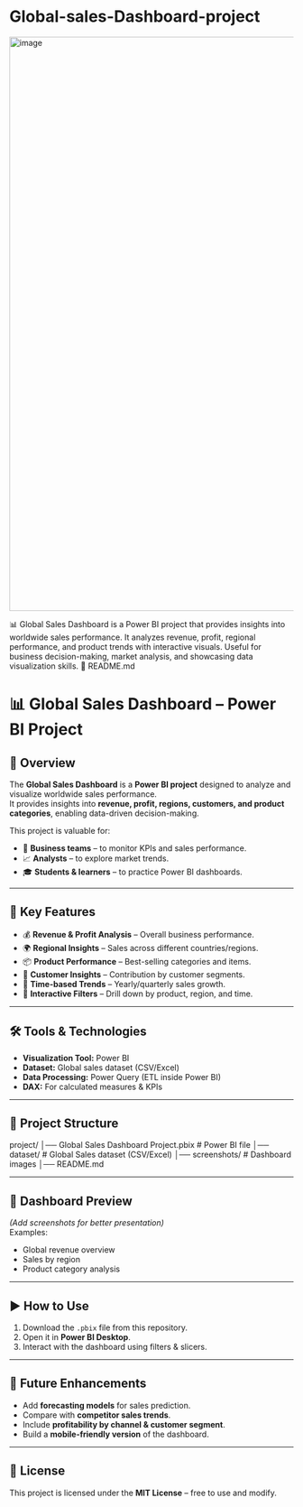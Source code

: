 # Global-sales-Dashboard-project

<img width="1917" height="1018" alt="image" src="https://github.com/user-attachments/assets/d9366e1d-9b09-4efe-b516-e0375227c42e" />

📊 Global Sales Dashboard is a Power BI project that provides insights into worldwide sales performance. It analyzes revenue, profit, regional performance, and product trends with interactive visuals. Useful for business decision-making, market analysis, and showcasing data visualization skills.
🔹 README.md
# 📊 Global Sales Dashboard – Power BI Project  

## 📖 Overview  
The **Global Sales Dashboard** is a **Power BI project** designed to analyze and visualize worldwide sales performance.  
It provides insights into **revenue, profit, regions, customers, and product categories**, enabling data-driven decision-making.  

This project is valuable for:  
- 🏢 **Business teams** – to monitor KPIs and sales performance.  
- 📈 **Analysts** – to explore market trends.  
- 🎓 **Students & learners** – to practice Power BI dashboards.  

---

## 🚀 Key Features  
- 💰 **Revenue & Profit Analysis** – Overall business performance.  
- 🌍 **Regional Insights** – Sales across different countries/regions.  
- 📦 **Product Performance** – Best-selling categories and items.  
- 👥 **Customer Insights** – Contribution by customer segments.  
- 📅 **Time-based Trends** – Yearly/quarterly sales growth.  
- 🔎 **Interactive Filters** – Drill down by product, region, and time.  

---

## 🛠️ Tools & Technologies  
- **Visualization Tool:** Power BI  
- **Dataset:** Global sales dataset (CSV/Excel)  
- **Data Processing:** Power Query (ETL inside Power BI)  
- **DAX:** For calculated measures & KPIs  

---

## 📂 Project Structure  


project/
│── Global Sales Dashboard Project.pbix # Power BI file
│── dataset/ # Global Sales dataset (CSV/Excel)
│── screenshots/ # Dashboard images
│── README.md


---

## 📸 Dashboard Preview  
*(Add screenshots for better presentation)*  
Examples:  
- Global revenue overview  
- Sales by region  
- Product category analysis  

---

## ▶️ How to Use  
1. Download the `.pbix` file from this repository.  
2. Open it in **Power BI Desktop**.  
3. Interact with the dashboard using filters & slicers.  

---

## 🔮 Future Enhancements  
- Add **forecasting models** for sales prediction.  
- Compare with **competitor sales trends**.  
- Include **profitability by channel & customer segment**.  
- Build a **mobile-friendly version** of the dashboard.  

---

## 📜 License  
This project is licensed under the **MIT License** – free to use and modify.  
